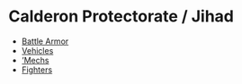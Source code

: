 # Calderon Protectorate / Jihad 

- [Battle Armor](jihad/battlearmor.md) 
- [Vehicles](jihad/vehicles.md) 
- [’Mechs](jihad/mechs.md) 
- [Fighters](jihad/fighters.md) 

